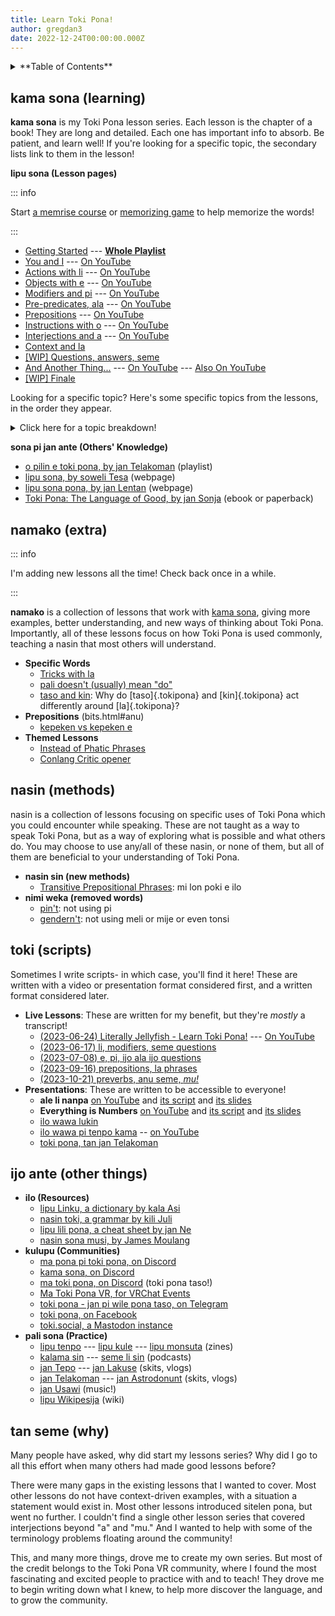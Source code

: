 ```yaml
---
title: Learn Toki Pona!
author: gregdan3
date: 2022-12-24T00:00:00.000Z
---
```


<details><summary>**Table of Contents**</summary>

<!-- toc -->

- [kama sona (learning)](#kama-sona-learning)
- [namako (extra)](#namako-extra)
- [nasin (methods)](#nasin-methods)
- [toki (scripts)](#toki-scripts)
- [ijo ante (other things)](#ijo-ante-other-things)
- [tan seme (why)](#tan-seme-why)

<!-- tocstop -->

</details>

## kama sona (learning)

**kama sona** is my Toki Pona lesson series. Each lesson is the chapter of a book! They are long and detailed. Each one has important info to absorb. Be patient, and learn well! If you're looking for a specific topic, the secondary lists link to them in the lesson!

**lipu sona (Lesson pages)**

::: info

Start [a memrise course](https://app.memrise.com/community/course/6039964/toki-pona-jan-lentans-course-with-audio/)
or [memorizing game](https://jamesmoulang.itch.io/nasin-sona-musi) to help memorize the words!

:::

- [Getting Started](./open.html) --- **[Whole Playlist](https://www.youtube.com/playlist?list=PLoLQoll2U6WEeCO7C2oc1LTWgkoBC8rvT)**
- [You and I](./mi-sina.html) --- [On YouTube](https://youtu.be/J93GWOMbgdg)
- [Actions with li](./li.html) --- [On YouTube](https://youtu.be/xaYd936H--o)
- [Objects with e](./e.html) --- [On YouTube](https://youtu.be/ZLcSwYEZmIY)
- [Modifiers and pi](./mod-pi.html) --- [On YouTube](https://youtu.be/J6ThX6dQyCI)
- [Pre-predicates, ala](./pre-predicates.html) --- [On YouTube](https://youtu.be/YjxSaqAZwqk)
- [Prepositions](./preps.html) --- [On YouTube](https://youtu.be/hbUaLDRmULI)
- [Instructions with o](./o.html) --- [On YouTube](https://youtu.be/lf3lDjIWiYI)
- [Interjections and a](./interjections.html) --- [On YouTube](https://youtu.be/0hz1VHldmq4)
- [Context and la](./la.html)
- [[WIP] Questions, answers, seme](./seme.html)
- [And Another Thing...](./bits.html) --- [On YouTube](https://youtu.be/P0N1S5jBujI) --- [Also On YouTube](https://youtu.be/BGsodPu9UAw)
- [[WIP] Finale](./pini.html)

Looking for a specific topic? Here's some specific topics from the lessons, in the order they appear.

<details><summary>Click here for a topic breakdown!</summary>

- [Getting Started](./open.html) --- **[Whole Playlist](https://www.youtube.com/playlist?list=PLoLQoll2U6WEeCO7C2oc1LTWgkoBC8rvT)**
  - [Learning Philosophy](./open.html#how-to-learn)
  - [How to Read](./open.html#how-to-read)
  - [How to Write](./open.html#how-to-write) ([sitelen Lasina](open.html#sitelen-lasina---latin-writing), [sitelen pona](open.html#sitelen-pona---good-writing))
- [You and I](./mi-sina.html) --- [On YouTube](https://youtu.be/J93GWOMbgdg)
  - [Saying Hello and Goodbye](mi-sina.html#hello-and-goodbye)
  - ["Doing" and "Being" are the same thing](mi-sina.html#actiondescription-duality)
  - [Toki Pona words are broad](mi-sina.html#broadness)
- [Actions with li](./li.html) --- [On YouTube](https://youtu.be/xaYd936H--o)
  - [Single li](li.html#predicates-and-li)
  - [Multiple li](li.html#multiple-li)
- [Objects with e](./e.html) --- [On YouTube](https://youtu.be/ZLcSwYEZmIY)
  - [Single e](e.html#objects-and-e)
  - [Multiple e](e.html#multiple-e)
  - [Multiple li and multiple e](e.html#multiple-li-and-multiple-e)
- [Modifiers and pi](./mod-pi.html) --- [On YouTube](https://youtu.be/J6ThX6dQyCI)
  - [More subjects with en](mod-pi.html#en-quickly)
  - [One modifier](mod-pi.html#one-modifier)
  - [Many modifiers](mod-pi.html#many-modifiers)
  - [pi phrases](mod-pi.html#pi-phrases)
- [Pre-predicates, ala](./pre-predicates.html) --- [On YouTube](https://youtu.be/YjxSaqAZwqk)
  - [wile](pre-predicates.html#wile), [ken](pre-predicates.html#ken), [kama](pre-predicates.html#kama), [awen](pre-predicates.html#awen), [sona](pre-predicates.html#sona), [alasa/lukin](pre-predicates.html#alasa--lukin)
  - [Multiple pre-predicates](pre-predicates.html#multiple-pre-predicates)
  - [Negating with ala](pre-predicates.html#ala)
- [Prepositions](./preps.html) --- [On YouTube](https://youtu.be/hbUaLDRmULI)
  - [tawa](preps.html#tawa), [lon](preps.html#lon), [tan](preps.html#tan), [sama](preps.html#sama), [kepeken](preps.html#kepeken)
  - [Preps right after li](preps.html#right-after-li)
  - [Multiple preps](preps.html#multiple-prepositions)
  - [Preps and ala](preps.html#ala-and-prepositions)
- [Instructions with o](./o.html) --- [On YouTube](https://youtu.be/lf3lDjIWiYI)
  - [Instructions](o.html#instructions)
  - [Getting someone's attention](o.html#attention)
  - [taso sentences](o.html#taso-sentences), [taso modifier](o.html#taso-modifier), [taso content word](o.html#taso-head)
- [Interjections and a](./interjections.html) --- [On YouTube](https://youtu.be/0hz1VHldmq4)
  - [Using a for anything](interjections.html#a-the-interjection-that-ever)
  - ["pona tawa sina" / well wishes](interjections.html#o-alikes--well-wishes)
  - [Feelings, opinions, remarks with content word interjections](interjections.html#feelings-opinions-and-remarks)
- [Context and la](./la.html)
  - [Phrases in la](la.html#phrases-and-la)
  - [Sentences in la ](a.html#sentences-and-la)
  - [Multiple la](la.html#multiple-la)
  - [la and o together](la.html#if-la-then-o)
- [[WIP] Questions, answers, seme](./seme.html)
- [[WIP] And Another Thing...](./bits.html) --- [On YouTube](https://youtu.be/P0N1S5jBujI)
  - [Proper Names / Cartouches](bits.html#proper-names) ([By the book](bits.html#nasin-pona), [Moraic method](bits.html#sitelen-kalama))
  - [Numbers](bits.html#numbers) ([Simple way](bits.html#nasin-pona-1), [Fancy way](bits.html#nasin-suli))
  - [kin and sentences](bits.html#kin)
  - [anu and "or"](bits.html#anu)
- [[WIP] Finale](./pini.html)

</details>

**sona pi jan ante (Others' Knowledge)**

- [o pilin e toki pona, by jan Telakoman](https://www.youtube.com/playlist?list=PLwYL9_SRAk8EXSZPSTm9lm2kD_Z1RzUgm) (playlist)
- [lipu sona, by soweli Tesa](https://sowelitesa.kittycat.homes/lipu-sona/) (webpage)
- [lipu sona pona, by jan Lentan](https://lipu-sona.pona.la/) (webpage)
- [Toki Pona: The Language of Good, by jan Sonja](https://www.amazon.com/dp/0978292308/) (ebook or paperback)

## namako (extra)

::: info

I'm adding new lessons all the time! Check back once in a while.

:::

**namako** is a collection of lessons that work with [kama sona](#kama-sona-learning), giving more examples,
better understanding, and new ways of thinking about Toki Pona. Importantly,
all of these lessons focus on how Toki Pona is used commonly, teaching a nasin
that most others will understand.

<!-- - Grammar -->
  <!-- - [Multiple _li_ with sina with mi](./multiple-li.html) -->
  <!-- - [_la_ and prepositions](./la-prepositions.html) -->
  <!-- - [_ona_ and _ni_](./ona-ni.html) -->
<!-- - Modifiers -->
  <!-- - [Proper nouns](./proper-nouns.html) -->
  <!-- - [Colors and _kule_](./kule.html) -->
  <!-- - [Negations with _ala_](./ala.html) -->
  <!-- - [Numbers and _nanpa_](./nanpa.html) -->

- **Specific Words**
  - [Tricks with la](./la-extras.html)
  - [pali doesn't (usually) mean "do"](./palint.html)
  - [taso and kin](./taso-vs-taso-la.html): Why do [taso]{.tokipona} and [kin]{.tokipona} act differently around [la]{.tokipona}?
  <!-- - [mi monsuta e sina](./monsutatesu.html) -->
- **Prepositions**
  <!-- - [Telling Time](./time.html) -->
  <!-- - [Knowing Place](./location.html) -->(bits.html#anu)
  - [kepeken vs kepeken e](./kepeken.html)
- **Themed Lessons**
  - [Instead of Phatic Phrases](./phatic-phrases.html)
  - [Conlang Critic opener](./conlang-critic.html)
    <!-- - [Advanced Comparisons](./comparisons.html) -->
    <!-- - [Concepts and Translation](./ante-toki.html) -->
    <!-- - [Modern Toki Pona vs. pu](./modern-tp.html) -->
    <!-- - [Units of time](./tenpo-nanpa.html) -->
    <!-- - [Beginner Mistakes](./beginner-mistakes.html) -->
    <!-- - [Frequently Asked Questions](./faq.html) -->

## nasin (methods)

nasin is a collection of lessons focusing on specific uses of Toki Pona
which you could encounter while speaking. These are not taught as a
way to speak Toki Pona, but as a way of exploring what is possible and what
others do. You may choose to use any/all of these nasin, or none of them, but
all of them are beneficial to your understanding of Toki Pona.

<!-- - [pu taso](./pu-taso.html): only using Toki Pona: The Language of Good -->
<!-- - **nimi sin** -->
  <!-- - [ki si wi](./ki-si-wi.html) -->
<!-- - **nimi ante (different words)** -->
<!--   - [newer pre-predicates](./newer-pre-predicates.html): open, pini, alasa, olin -->
<!--   - [nanpa seme?](./nanpa-seme.html): nanpa but it ranks non-integers -->
<!--   - [nasin kule](./kule-ante.html): altered color -->
<!--   - [nasin nanpa ante](./nasin-nanpa.html): a few different number systems -->

- **nasin sin (new methods)**
  - [Transitive Prepositional Phrases](./trans-preps.html): mi lon poki e ilo
- **nimi weka (removed words)**
  - [pin't](./pint.html): not using pi
  - [gendern't](./gendernt.html): not using meli or mije or even tonsi
    <!-- - [jan't](./jant.html): not using jan (as a head noun) -->
    <!-- - [jon't](./jont.html): not using jo -->
    <!-- - [anun't](./anunt.html): only using anu for questions -->
    <!-- - [min't](./mint.html): not using mi, or sometimes sina, or even ona! -->
    <!-- - [noun't](./nount.html): not using proper nouns -->
    <!-- - [pre-predicaten't](./pre-predicatent.html): not using pre-predicates -->
    <!-- - [nanpan't](./nanpant.html): no number system -->

## toki (scripts)

Sometimes I write scripts- in which case, you'll find it here! These are written with a video or presentation format considered first, and a written format considered later.

- **Live Lessons**: These are written for my benefit, but they're _mostly_ a transcript!
  - [(2023-06-24) Literally Jellyfish - Learn Toki Pona!](./jellyfish.html) --- [On YouTube](https://youtu.be/4ituR4S-NS0)
  - [(2023-06-17) li, modifiers, seme questions](./jun-17-li-modifiers.html)
  - [(2023-07-08) e, pi, ijo ala ijo questions](./jul-08-e-pi.html)
  - [(2023-09-16) prepositions, la phrases](./sep-16-preps-la.html)
  - [(2023-10-21) preverbs, anu seme, _mu!_](./oct-21-preverbs-interjections.html)
- **Presentations**: These are written to be accessible to everyone!
  - **ale li nanpa** [on YouTube](https://youtu.be/AgkDx8dIAio) and [its script](../toki/ale-li-nanpa-tp.md) and [its slides](../poka/ale-li-nanpa-tp.md)
  - **Everything is Numbers** [on YouTube](https://youtu.be/_awfcwuJhpk) and [its script](../toki/ale-li-nanpa-en.md) and [its slides](../poka/ale-li-nanpa-en.md)
  - [ilo wawa lukin](../toki/mi-lon-ilo.html)
  - [ilo wawa pi tenpo kama](../toki/ilo-lukin.html) -- [on YouTube](https://www.youtube.com/watch?v=43tB0hZ29LI)
  - [toki pona, tan jan Telakoman](../toki/telakoman.html)

## ijo ante (other things)

- **ilo (Resources)**
  - [lipu Linku, a dictionary by kala Asi](https://lipu-linku.github.io/)
  - [nasin toki, a grammar by kili Juli](https://github.com/kilipan/nasin-toki)
  - [lipu lili pona, a cheat sheet by jan Ne](https://jan-ne.github.io/lipu-lili-pona/)
  - [nasin sona musi, by James Moulang](https://jamesmoulang.itch.io/nasin-sona-musi)
- **kulupu (Communities)**
  - [ma pona pi toki pona, on Discord](https://discord.gg/mapona)
  - [kama sona, on Discord](https://discord.gg/ChC6qtVsSE)
  - [ma toki pona, on Discord](https://discord.gg/arjV4Nw) (toki pona taso!)
  - [Ma Toki Pona VR, for VRChat Events](http://munsona.tokiponavr.net/)
  - [toki pona - jan pi wile pona taso, on Telegram](https://t.me/+UqUj9OFM_9e8iPUW)
  - [toki pona, on Facebook](https://www.facebook.com/groups/sitelen/)
  - [toki.social, a Mastodon instance](https://toki.social/public)
- **pali sona (Practice)**
  - [lipu tenpo](https://liputenpo.org/) --- [lipu kule](https://lipukule.org/) --- [lipu monsuta](https://lipumonsuta.neocities.org/) (zines)
  - [kalama sin](https://www.youtube.com/watch?v=QmgaRPuF9CE&list=PLjOmpMyMxd8Qs2mAXcLk817tQy_AQj09u) --- [seme li sin](https://www.youtube.com/c/semelisin) (podcasts)
  - [jan Tepo](https://www.youtube.com/@tbodt) --- [jan Lakuse](https://www.youtube.com/@janlakuse5199) (skits, vlogs)
  - [jan Telakoman](https://www.youtube.com/@jantelakoman) --- [jan Astrodonunt](https://www.youtube.com/user/astrodonunt) (skits, vlogs)
  - [jan Usawi](https://www.youtube.com/@janusawi8794) (music!)
  - [lipu Wikipesija](https://wikipesija.org/wiki/lipu_open) (wiki)

## tan seme (why)

Many people have asked, why did start my lessons series? Why did I go to all this effort when many others had made good lessons before?

There were many gaps in the existing lessons that I wanted to cover.
Most other lessons do not have context-driven examples, with a situation a statement would exist in.
Most other lessons introduced sitelen pona, but went no further.
I couldn't find a single other lesson series that covered interjections beyond "a" and "mu."
And I wanted to help with some of the terminology problems floating around the community!

This, and many more things, drove me to create my own series. But most of the credit belongs to the Toki Pona VR community, where I found the most fascinating and excited people to practice with and to teach! They drove me to begin writing down what I knew, to help more discover the language, and to grow the community.
